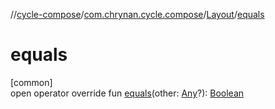 //[cycle-compose](../../../index.md)/[com.chrynan.cycle.compose](../index.md)/[Layout](index.md)/[equals](equals.md)

# equals

[common]\
open operator override fun [equals](equals.md)(other: [Any](https://kotlinlang.org/api/latest/jvm/stdlib/kotlin/-any/index.html)?): [Boolean](https://kotlinlang.org/api/latest/jvm/stdlib/kotlin/-boolean/index.html)
